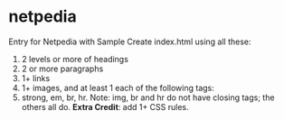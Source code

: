 # netpedia
Entry for Netpedia with Sample
Create index.html using all these: 
1. 2 levels or more of headings
2. 2 or more paragraphs
3. 1+ links
4. 1+ images, and at least 1 each of the following tags:
5. strong, em, br, hr.
Note: img, br and hr do not have closing tags; the others all do.
**Extra Credit**: add 1+ CSS rules.
